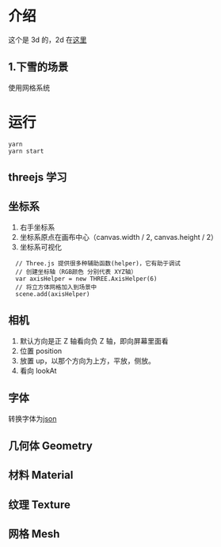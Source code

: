 # 介绍

这个是 3d 的，2d 在[这里](https://github.com/uncoder-/happyNewYear)

## 1.下雪的场景

使用网格系统

# 运行

```shell
yarn
yarn start
```

## threejs 学习

## 坐标系

1. 右手坐标系
2. 坐标系原点在画布中心（canvas.width / 2, canvas.height / 2）
3. 坐标系可视化

```
  // Three.js 提供很多种辅助函数(helper)，它有助于调试
  // 创建坐标轴（RGB颜色 分别代表 XYZ轴）
  var axisHelper = new THREE.AxisHelper(6)
  // 将立方体网格加入到场景中
  scene.add(axisHelper)
```

## 相机

1. 默认方向是正 Z 轴看向负 Z 轴，即向屏幕里面看
2. 位置 position
3. 放置 up，以那个方向为上方，平放，侧放。
4. 看向 lookAt

## 字体

转换字体为[json](https://gero3.github.io/facetype.js/)

## 几何体 Geometry

## 材料 Material

## 纹理 Texture

## 网格 Mesh
